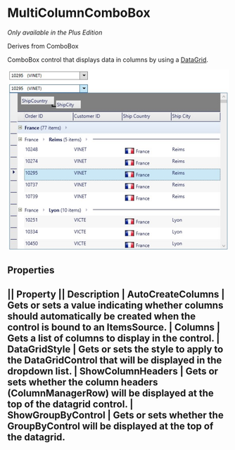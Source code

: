 # MultiColumnComboBox
_Only available in the Plus Edition_

Derives from ComboBox

ComboBox control that displays data in columns by using a [DataGrid](DataGrid).

![](MultiColumnComboBox_multicolumncombobox.jpg)

## Properties
|| Property || Description
| AutoCreateColumns | Gets or sets a value indicating whether columns should automatically be created when the control is bound to an ItemsSource.
| Columns | Gets a list of columns to display in the control.
| DataGridStyle | Gets or sets the style to apply to the DataGridControl that will be displayed in the dropdown list.
| ShowColumnHeaders | Gets or sets whether the column headers (ColumnManagerRow) will be displayed at the top of the datagrid control.
| ShowGroupByControl | Gets or sets whether the GroupByControl will be displayed at the top of the datagrid.
---